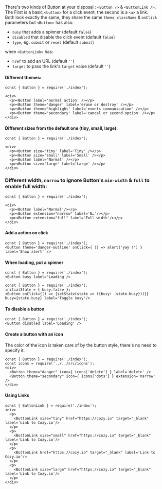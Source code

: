 There's two kinds of Button at your disposal : `<Button />` & `<ButtonLink />`.
The First is a basic `<button>` for a click event, the second is a `<a>` a link.  
Both look exactly the same, they share the same `theme`, `className` & `onClick` parameters but `<Button>` has also: 

- `busy` that adds a spinner (default `false`)
- `disabled` that disable the click event (default `false`)
- `type`, eg. `submit` or `reset` (default `submit`)

when `<ButtonLink>` has:
- `href` to add an URL (default `''`)
- `target` to pass the link's `target` value (default `''`)

#### Different themes:

```
const { Button } = require('./index');

<div>
  <p><Button label='normal action' /></p>
  <p><Button theme='danger' label='erase or destroy' /></p>
  <p><Button theme='highlight' label='events communication' /></p>
  <p><Button theme='secondary' label='cancel or second option' /></p>
</div>
```

#### Different sizes from the default one (tiny, small, large):

```
const { Button } = require('./index');

<div>
  <p><Button size='tiny' label='Tiny' /></p>
  <p><Button size='small' label='Small' /></p>
  <p><Button label='Normal' /></p>
  <p><Button size='large' label='Large' /></p>
</div>
```

### Different width, `narrow` to ignore Button's `min-width`  & `full` to enable full width:

```
const { Button } = require('./index');

<div>
  <p><Button label='Normal'/></p>
  <p><Button extension="narrow" label='N…'/></p>
  <p><Button extension="full" label='Full width'/></p>
</div>
```

#### Add a action on click

```
const { Button } = require('./index');
<Button theme='danger-outline' onClick={ () => alert('yay !') } label='Show alert' />
```

#### When loading, put a spinner

```
const { Button } = require('./index');
<Button busy label='Loading'/>
```

```
const { Button } = require('./index');
initialState = { busy:false };
<Button onClick={() => {setState(state => ({busy: !state.busy}))}} busy={state.busy} label='Toggle busy'/>
```

#### To disable a button

```
const { Button } = require('./index');
<Button disabled label='Loading' />
```

#### Create a button with an icon

The color of the icon is taken care of by the button style, there's no need to specify it.

```
const { Button } = require('./index');
const icons = require('../../src/icons');
<div>
  <Button theme="danger" icon={ icons['delete'] } label='delete' />
  <Button theme="secondary" icon={ icons['dots'] } extension='narrow' />
</div>
```

#### Using Links

```
const { ButtonLink } = require('./index');
<div>
  <p>
    <ButtonLink size="tiny" href="https://cozy.io" target="_blank" label='Link to Cozy.io'/>
  </p>
  <p>
    <ButtonLink size="small" href="https://cozy.io" target="_blank" label='Link to Cozy.io'/>
  </p>
  <p>
    <ButtonLink href="https://cozy.io" target="_blank" label='Link to Cozy.io'/>
  </p>
  <p>
    <ButtonLink size="large" href="https://cozy.io" target="_blank" label='Link to Cozy.io'/>
  </p>
</div>
```
